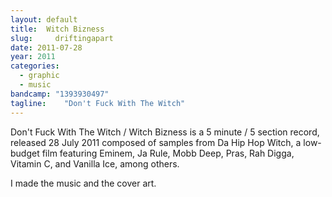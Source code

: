```yaml
---
layout: default
title:  Witch Bizness
slug:     driftingapart
date: 2011-07-28
year: 2011
categories:
  - graphic
  - music
bandcamp: "1393930497"
tagline:    "Don't Fuck With The Witch"
---
```

Don't Fuck With The Witch / Witch Bizness is a 5 minute / 5 section record, released 28 July 2011 composed of samples from Da Hip Hop Witch, a low-budget film featuring Eminem, Ja Rule, Mobb Deep, Pras, Rah Digga, Vitamin C, and Vanilla Ice, among others.

I made the music and the cover art.
